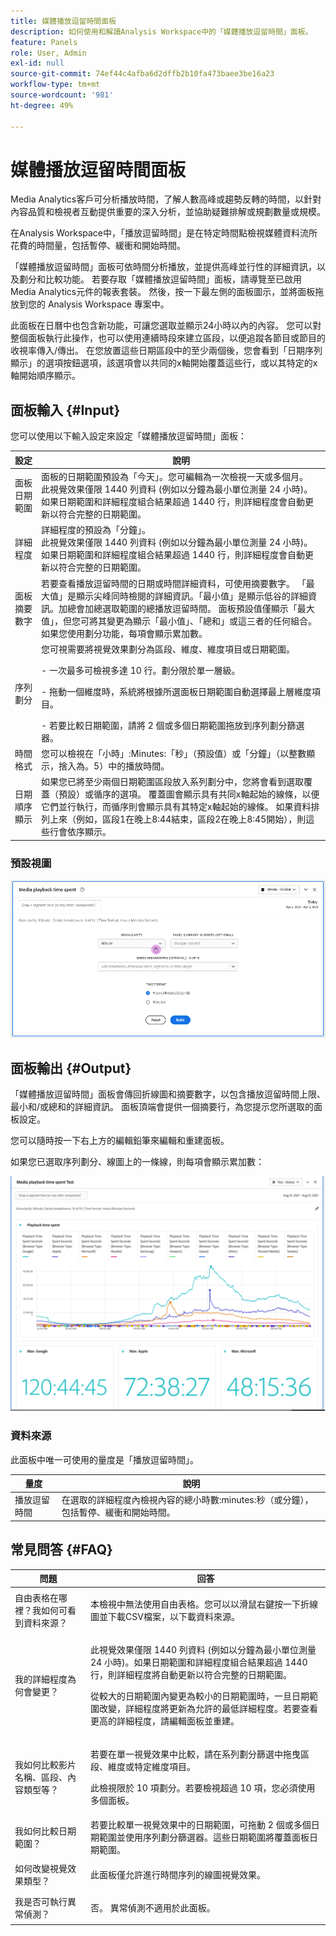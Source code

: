 ```yaml
---
title: 媒體播放逗留時間面板
description: 如何使用和解讀Analysis Workspace中的「媒體播放逗留時間」面板。
feature: Panels
role: User, Admin
exl-id: null
source-git-commit: 74ef44c4afba6d2dffb2b10fa473baee3be16a23
workflow-type: tm+mt
source-wordcount: '981'
ht-degree: 49%

---
```


# 媒體播放逗留時間面板

Media Analytics客戶可分析播放時間，了解人數高峰或趨勢反轉的時間，以針對內容品質和檢視者互動提供重要的深入分析，並協助疑難排解或規劃數量或規模。

在Analysis Workspace中，「播放逗留時間」是在特定時間點檢視媒體資料流所花費的時間量，包括暫停、緩衝和開始時間。

「媒體播放逗留時間」面板可依時間分析播放，並提供高峰並行性的詳細資訊，以及劃分和比較功能。 若要存取「媒體播放逗留時間」面板，請導覽至已啟用Media Analytics元件的報表套裝。 然後，按一下最左側的面板圖示，並將面板拖放到您的 Analysis Workspace 專案中。

此面板在日曆中也包含新功能，可讓您選取並顯示24小時以內的內容。 您可以對整個面板執行此操作，也可以使用連續時段來建立區段，以便追蹤各節目或節目的收視率傳入/傳出。 在您放置這些日期區段中的至少兩個後，您會看到「日期序列顯示」的選項按鈕選項，該選項會以共同的x軸開始覆蓋這些行，或以其特定的x軸開始順序顯示。

## 面板輸入 {#Input}

您可以使用以下輸入設定來設定「媒體播放逗留時間」面板：

| 設定 | 說明 |
|---|---|
| 面板日期範圍 | 面板的日期範圍預設為「今天」。您可編輯為一次檢視一天或多個月。<br>此視覺效果僅限 1440 列資料 (例如以分鐘為最小單位測量 24 小時)。如果日期範圍和詳細程度組合結果超過 1440 行，則詳細程度會自動更新以符合完整的日期範圍。 |
| 詳細程度 | 詳細程度的預設為「分鐘」。<br>此視覺效果僅限 1440 列資料 (例如以分鐘為最小單位測量 24 小時)。如果日期範圍和詳細程度組合結果超過 1440 行，則詳細程度會自動更新以符合完整的日期範圍。 |
| 面板摘要數字 | 若要查看播放逗留時間的日期或時間詳細資料，可使用摘要數字。 「最大值」是顯示尖峰同時檢閱的詳細資訊。「最小值」是顯示低谷的詳細資訊。加總會加總選取範圍的總播放逗留時間。 面板預設值僅顯示「最大值」，但您可將其變更為顯示「最小值」、「總和」或這三者的任何組合。<br>如果您使用劃分功能，每項會顯示累加數。 |
| 序列劃分 | 您可視需要將視覺效果劃分為區段、維度、維度項目或日期範圍。<p>- 一次最多可檢視多達 10 行。劃分限於單一層級。</p><p>- 拖動一個維度時，系統將根據所選面板日期範圍自動選擇最上層維度項目。</p>- 若要比較日期範圍，請將 2 個或多個日期範圍拖放到序列劃分篩選器。 |
| 時間格式 | 您可以檢視在「小時」:Minutes:「秒」（預設值）或「分鐘」（以整數顯示，捨入為。5）中的播放時間。 |
| 日期順序顯示 | 如果您已將至少兩個日期範圍區段放入系列劃分中，您將會看到選取覆蓋（預設）或循序的選項。 覆蓋圖會顯示具有共同x軸起始的線條，以便它們並行執行，而循序則會顯示具有其特定x軸起始的線條。 如果資料排列上來（例如，區段1在晚上8:44結束，區段2在晚上8:45開始），則這些行會依序顯示。 |

### 預設視圖

![預設檢視](assets/mpts_default_view.png)

## 面板輸出 {#Output}

「媒體播放逗留時間」面板會傳回折線圖和摘要數字，以包含播放逗留時間上限、最小和/或總和的詳細資訊。 面板頂端會提供一個摘要行，為您提示您所選取的面板設定。

您可以隨時按一下右上方的編輯鉛筆來編輯和重建面板。

如果您已選取序列劃分、線圖上的一條線，則每項會顯示累加數：

![媒體播放逗留時間輸出](assets/mpts_outputs1.png)

### 資料來源

此面板中唯一可使用的量度是「播放逗留時間」。

| 量度 | 說明 |
|---|---|
| 播放逗留時間 | 在選取的詳細程度內檢視內容的總小時數:minutes:秒（或分鐘），包括暫停、緩衝和開始時間。 |

## 常見問答 {#FAQ}

| 問題 | 回答 |
|---|---|
| 自由表格在哪裡？我如何可看到資料來源？ | <p></p><p>本檢視中無法使用自由表格。您可以以滑鼠右鍵按一下折線圖並下載CSV檔案，以下載資料來源。</p> |
| <p>我的詳細程度為何會變更？</p> | <p>此視覺效果僅限 1440 列資料 (例如以分鐘為最小單位測量 24 小時)。如果日期範圍和詳細程度組合結果超過 1440 行，則詳細程度將自動更新以符合完整的日期範圍。</p><p></p><p>從較大的日期範圍內變更為較小的日期範圍時，一旦日期範圍改變，詳細程度將更新為允許的最低詳細程度。若要查看更高的詳細程度，請編輯面板並重建。</p> |
| <p></p><p>我如何比較影片名稱、區段、內容類型等？</p> | <p>若要在單一視覺效果中比較，請在系列劃分篩選中拖曳區段、維度或特定維度項目。</p><p></p><p>此檢視限於 10 項劃分。若要檢視超過 10 項，您必須使用多個面板。</p> |
| 我如何比較日期範圍？ | 若要比較單一視覺效果中的日期範圍，可拖動 2 個或多個日期範圍並使用序列劃分篩選器。這些日期範圍將覆蓋面板日期範圍。 |
| 如何改變視覺效果類型？ | <p></p><p>此面板僅允許進行時間序列的線圖視覺效果。</p> |
| 我是否可執行異常偵測？ | <p></p><p>否。 異常偵測不適用於此面板。</p> |
